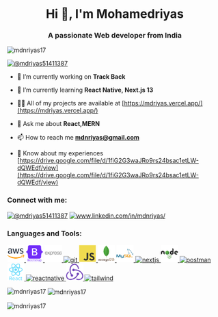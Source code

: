 <h1 align="center">Hi 👋, I'm Mohamedriyas</h1>
<h3 align="center">A passionate Web developer from India</h3>

<p align="left"> <img src="https://komarev.com/ghpvc/?username=mdnriyas17&label=Profile%20views&color=0e75b6&style=flat" alt="mdnriyas17" /> </p>

<p align="left"> <a href="https://twitter.com/@mdriyas51411387" target="blank"><img src="https://img.shields.io/twitter/follow/@mdriyas51411387?logo=twitter&style=for-the-badge" alt="@mdriyas51411387" /></a> </p>

- 🔭 I’m currently working on **Track Back**

- 🌱 I’m currently learning **React Native, Next.js 13**

- 👨‍💻 All of my projects are available at [https://mdriyas.vercel.app/](https://mdriyas.vercel.app/)

- 💬 Ask me about **React,MERN**

- 📫 How to reach me **mdnriyas@gmail.com**

- 📄 Know about my experiences [https://drive.google.com/file/d/1fiG2G3waJRo9rs24bsac1etLW-dQWEdf/view](https://drive.google.com/file/d/1fiG2G3waJRo9rs24bsac1etLW-dQWEdf/view)

<h3 align="left">Connect with me:</h3>
<p align="left">
<a href="https://twitter.com/@mdriyas51411387" target="blank"><img align="center" src="https://raw.githubusercontent.com/rahuldkjain/github-profile-readme-generator/master/src/images/icons/Social/twitter.svg" alt="@mdriyas51411387" height="30" width="40" /></a>
<a href="https://linkedin.com/in/www.linkedin.com/in/mdnriyas/" target="blank"><img align="center" src="https://raw.githubusercontent.com/rahuldkjain/github-profile-readme-generator/master/src/images/icons/Social/linked-in-alt.svg" alt="www.linkedin.com/in/mdnriyas/" height="30" width="40" /></a>
</p>

<h3 align="left">Languages and Tools:</h3>
<p align="left"> <a href="https://aws.amazon.com" target="_blank" rel="noreferrer"> <img src="https://raw.githubusercontent.com/devicons/devicon/master/icons/amazonwebservices/amazonwebservices-original-wordmark.svg" alt="aws" width="40" height="40"/> </a> <a href="https://getbootstrap.com" target="_blank" rel="noreferrer"> <img src="https://raw.githubusercontent.com/devicons/devicon/master/icons/bootstrap/bootstrap-plain-wordmark.svg" alt="bootstrap" width="40" height="40"/> </a> <a href="https://expressjs.com" target="_blank" rel="noreferrer"> <img src="https://raw.githubusercontent.com/devicons/devicon/master/icons/express/express-original-wordmark.svg" alt="express" width="40" height="40"/> </a> <a href="https://git-scm.com/" target="_blank" rel="noreferrer"> <img src="https://www.vectorlogo.zone/logos/git-scm/git-scm-icon.svg" alt="git" width="40" height="40"/> </a> <a href="https://developer.mozilla.org/en-US/docs/Web/JavaScript" target="_blank" rel="noreferrer"> <img src="https://raw.githubusercontent.com/devicons/devicon/master/icons/javascript/javascript-original.svg" alt="javascript" width="40" height="40"/> </a> <a href="https://www.mongodb.com/" target="_blank" rel="noreferrer"> <img src="https://raw.githubusercontent.com/devicons/devicon/master/icons/mongodb/mongodb-original-wordmark.svg" alt="mongodb" width="40" height="40"/> </a> <a href="https://www.mysql.com/" target="_blank" rel="noreferrer"> <img src="https://raw.githubusercontent.com/devicons/devicon/master/icons/mysql/mysql-original-wordmark.svg" alt="mysql" width="40" height="40"/> </a> <a href="https://nextjs.org/" target="_blank" rel="noreferrer"> <img src="https://cdn.worldvectorlogo.com/logos/nextjs-2.svg" alt="nextjs" width="40" height="40"/> </a> <a href="https://nodejs.org" target="_blank" rel="noreferrer"> <img src="https://raw.githubusercontent.com/devicons/devicon/master/icons/nodejs/nodejs-original-wordmark.svg" alt="nodejs" width="40" height="40"/> </a> <a href="https://postman.com" target="_blank" rel="noreferrer"> <img src="https://www.vectorlogo.zone/logos/getpostman/getpostman-icon.svg" alt="postman" width="40" height="40"/> </a> <a href="https://reactjs.org/" target="_blank" rel="noreferrer"> <img src="https://raw.githubusercontent.com/devicons/devicon/master/icons/react/react-original-wordmark.svg" alt="react" width="40" height="40"/> </a> <a href="https://reactnative.dev/" target="_blank" rel="noreferrer"> <img src="https://reactnative.dev/img/header_logo.svg" alt="reactnative" width="40" height="40"/> </a> <a href="https://redux.js.org" target="_blank" rel="noreferrer"> <img src="https://raw.githubusercontent.com/devicons/devicon/master/icons/redux/redux-original.svg" alt="redux" width="40" height="40"/> </a> <a href="https://tailwindcss.com/" target="_blank" rel="noreferrer"> <img src="https://www.vectorlogo.zone/logos/tailwindcss/tailwindcss-icon.svg" alt="tailwind" width="40" height="40"/> </a> </p>

<p><img align="left" src="https://github-readme-stats.vercel.app/api/top-langs?username=mdnriyas17&show_icons=true&locale=en&layout=compact" alt="mdnriyas17" /></p>

<p>&nbsp;<img align="center" src="https://github-readme-stats.vercel.app/api?username=mdnriyas17&show_icons=true&locale=en" alt="mdnriyas17" /></p>

<p><img align="center" src="https://github-readme-streak-stats.herokuapp.com/?user=mdnriyas17&" alt="mdnriyas17" /></p>
